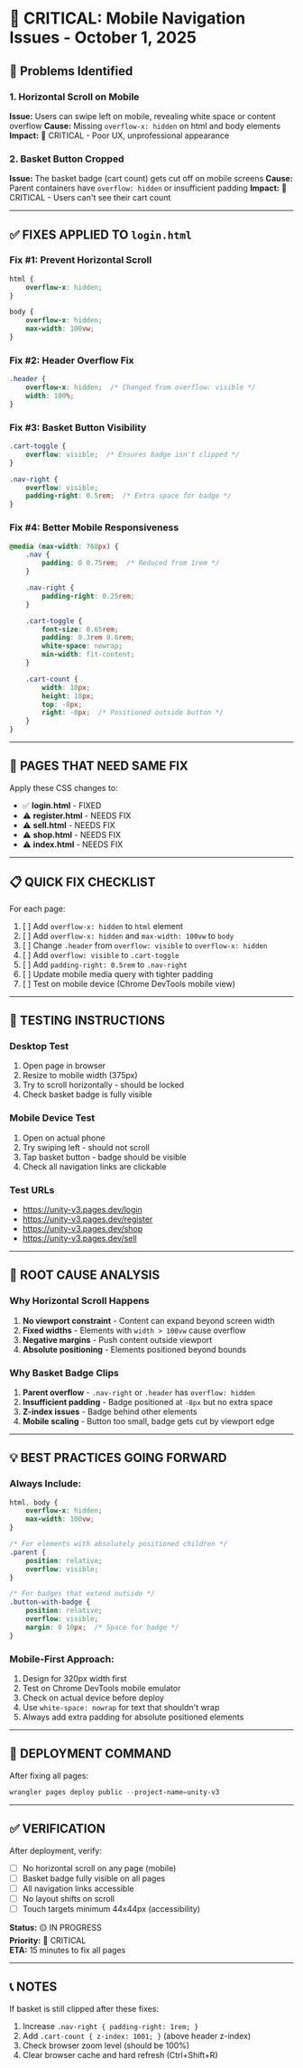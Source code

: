 # 🔴 CRITICAL: Mobile Navigation Issues - October 1, 2025

## 🐛 Problems Identified

### 1. **Horizontal Scroll on Mobile**
**Issue:** Users can swipe left on mobile, revealing white space or content overflow
**Cause:** Missing `overflow-x: hidden` on html and body elements
**Impact:** 🔴 CRITICAL - Poor UX, unprofessional appearance

### 2. **Basket Button Cropped**
**Issue:** The basket badge (cart count) gets cut off on mobile screens
**Cause:** Parent containers have `overflow: hidden` or insufficient padding
**Impact:** 🔴 CRITICAL - Users can't see their cart count

---

## ✅ FIXES APPLIED TO `login.html`

### Fix #1: Prevent Horizontal Scroll
```css
html {
    overflow-x: hidden;
}

body {
    overflow-x: hidden;
    max-width: 100vw;
}
```

### Fix #2: Header Overflow Fix
```css
.header {
    overflow-x: hidden;  /* Changed from overflow: visible */
    width: 100%;
}
```

### Fix #3: Basket Button Visibility
```css
.cart-toggle {
    overflow: visible;  /* Ensures badge isn't clipped */
}

.nav-right {
    overflow: visible;
    padding-right: 0.5rem;  /* Extra space for badge */
}
```

### Fix #4: Better Mobile Responsiveness
```css
@media (max-width: 768px) {
    .nav {
        padding: 0 0.75rem;  /* Reduced from 1rem */
    }

    .nav-right {
        padding-right: 0.25rem;
    }

    .cart-toggle {
        font-size: 0.65rem;
        padding: 0.3rem 0.6rem;
        white-space: nowrap;
        min-width: fit-content;
    }

    .cart-count {
        width: 18px;
        height: 18px;
        top: -8px;
        right: -8px;  /* Positioned outside button */
    }
}
```

---

## 🚨 PAGES THAT NEED SAME FIX

Apply these CSS changes to:
- ✅ **login.html** - FIXED
- ⚠️ **register.html** - NEEDS FIX
- ⚠️ **sell.html** - NEEDS FIX
- ⚠️ **shop.html** - NEEDS FIX
- ⚠️ **index.html** - NEEDS FIX

---

## 📋 QUICK FIX CHECKLIST

For each page:
1. [ ] Add `overflow-x: hidden` to `html` element
2. [ ] Add `overflow-x: hidden` and `max-width: 100vw` to `body`
3. [ ] Change `.header` from `overflow: visible` to `overflow-x: hidden`
4. [ ] Add `overflow: visible` to `.cart-toggle`
5. [ ] Add `padding-right: 0.5rem` to `.nav-right`
6. [ ] Update mobile media query with tighter padding
7. [ ] Test on mobile device (Chrome DevTools mobile view)

---

## 🧪 TESTING INSTRUCTIONS

### Desktop Test
1. Open page in browser
2. Resize to mobile width (375px)
3. Try to scroll horizontally - should be locked
4. Check basket badge is fully visible

### Mobile Device Test
1. Open on actual phone
2. Try swiping left - should not scroll
3. Tap basket button - badge should be visible
4. Check all navigation links are clickable

### Test URLs
- https://unity-v3.pages.dev/login
- https://unity-v3.pages.dev/register
- https://unity-v3.pages.dev/shop
- https://unity-v3.pages.dev/sell

---

## 🎯 ROOT CAUSE ANALYSIS

### Why Horizontal Scroll Happens
1. **No viewport constraint** - Content can expand beyond screen width
2. **Fixed widths** - Elements with `width > 100vw` cause overflow
3. **Negative margins** - Push content outside viewport
4. **Absolute positioning** - Elements positioned beyond bounds

### Why Basket Badge Clips
1. **Parent overflow** - `.nav-right` or `.header` has `overflow: hidden`
2. **Insufficient padding** - Badge positioned at `-8px` but no extra space
3. **Z-index issues** - Badge behind other elements
4. **Mobile scaling** - Button too small, badge gets cut by viewport edge

---

## 💡 BEST PRACTICES GOING FORWARD

### Always Include:
```css
html, body {
    overflow-x: hidden;
    max-width: 100vw;
}

/* For elements with absolutely positioned children */
.parent {
    position: relative;
    overflow: visible;
}

/* For badges that extend outside */
.button-with-badge {
    position: relative;
    overflow: visible;
    margin: 0 10px;  /* Space for badge */
}
```

### Mobile-First Approach:
1. Design for 320px width first
2. Test on Chrome DevTools mobile emulator
3. Check on actual device before deploy
4. Use `white-space: nowrap` for text that shouldn't wrap
5. Always add extra padding for absolute positioned elements

---

## 🚀 DEPLOYMENT COMMAND

After fixing all pages:
```powershell
wrangler pages deploy public --project-name=unity-v3
```

---

## ✅ VERIFICATION

After deployment, verify:
- [ ] No horizontal scroll on any page (mobile)
- [ ] Basket badge fully visible on all pages
- [ ] All navigation links accessible
- [ ] No layout shifts on scroll
- [ ] Touch targets minimum 44x44px (accessibility)

**Status:** 🟡 IN PROGRESS  
**Priority:** 🔴 CRITICAL  
**ETA:** 15 minutes to fix all pages  

---

## 📞 NOTES

If basket is still clipped after these fixes:
1. Increase `.nav-right { padding-right: 1rem; }`
2. Add `.cart-count { z-index: 1001; }` (above header z-index)
3. Check browser zoom level (should be 100%)
4. Clear browser cache and hard refresh (Ctrl+Shift+R)
